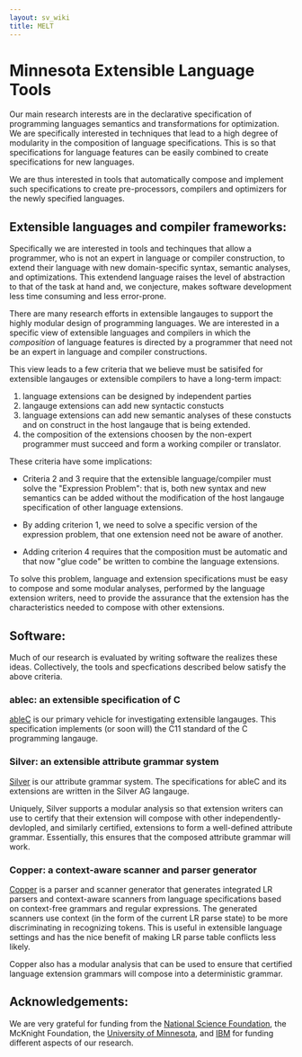 ```yaml
---
layout: sv_wiki
title: MELT
---
```


# Minnesota Extensible Language Tools

Our main research interests are in the declarative specification of
programming languages semantics and transformations for
optimization. We are specifically interested in techniques that lead
to a high degree of modularity in the composition of language
specifications. This is so that specifications for language features
can be easily combined to create specifications for new languages. 

We
are thus interested in tools that automatically compose and implement
such specifications to create pre-processors, compilers and optimizers
for the newly specified languages.

## Extensible languages and compiler frameworks:

Specifically we are interested in tools and techinques that allow a
programmer, who is not an expert in language or compiler construction,
to extend their language with new domain-specific syntax, semantic
analyses, and optimizations.  This extendend language raises the level
of abstraction to that of the task at hand and, we conjecture, makes
software development less time consuming and less error-prone.

There are many research efforts in extensible langauges to support the
highly modular design of programming languages.  We are interested in
a specific view of extensible languages and compilers in which the
*composition* of language features is directed by a programmer that
need not be an expert in language and compiler constructions.

This view leads to a few criteria that we believe must be satisifed
for extensible langauges or extensible compilers to have a long-term
impact: 

1. language extensions can be designed by independent parties
2. langauge extensions can add new syntactic constucts 
3. language extensions can add new semantic analyses of these
   constucts and on construct in the host langauge that is being
   extended. 
4. the composition of the extensions choosen by the non-expert
   programmer must succeed and form a working compiler or translator. 

These criteria have some implications:

* Criteria 2 and 3 require that the extensible language/compiler must
  solve the "Expression Problem": that is, both new syntax and new
  semantics can be added without the modification of the host langauge
  specification of other language extensions.

* By adding criterion 1, we need to solve a specific version of
  the expression problem, that one extension need not be aware of
  another. 

* Adding criterion 4 requires that the composition must be automatic
  and that now "glue code" be written to combine the language
  extensions. 

To solve this problem, language and extension specifications must be
easy to compose and some modular analyses, performed by the language
extension writers, need to provide the assurance that the extension
has the characteristics needed to compose with other extensions.

## Software:
Much of our research is evaluated by writing software the realizes
these ideas.  Collectively, the tools and specfications described
below satisfy the above criteria.


### ablec: an extensible specification of C

[ableC](ablec/index.html) is our primary vehicle for investigating
extensible langauges.  This specification implements (or soon will)
the C11 standard of the C programming langauge.


### Silver: an extensible attribute grammar system

[Silver](silver) is our attribute grammar system.  The specifications
for ableC and its extensions are written in the Silver AG langauge. 

Uniquely, Silver supports a modular analysis so that extension writers
can use to certify that their extension will compose with other
independently-devlopled, and similarly certified, extensions to form a
well-defined attribute grammar.  Essentially, this ensures that the
composed attribute grammar will work. 


### Copper: a context-aware scanner and parser generator

[Copper](copper/index.html) is a parser and scanner generator that
generates integrated LR parsers and context-aware scanners from
language specifications based on context-free grammars and regular
expressions. The generated scanners use context (in the form of the
current LR parse state) to be more discriminating in recognizing
tokens.  This is useful in extensible language settings and has the
nice benefit of making LR parse table conflicts less likely. 

Copper also has a modular analysis that can be used to ensure that
certified language extension grammars will compose into a
deterministic grammar. 

## Acknowledgements:

We are very grateful for funding from the [National Science
Foundation](http://www.nsf.gov/), the McKnight Foundation, the
[University of Minnesota](http://www.umn.edu), and
[IBM](http://ibm.com) for funding different aspects of our research. 
